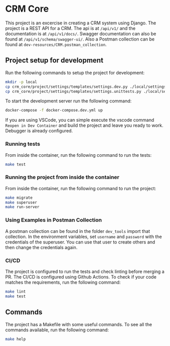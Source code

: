 # CRM Core
This project is an excercise in creating a CRM system using Django. The project is a REST API for a CRM. The api is at `/api/v1/` and the documentation is at `/api/v1/docs/`. Swagger documentation can also be found at `/api/v1/schema/swagger-ui/`. Also a Postman collection can be found at `dev-resources/CRM.postman_collection`.


## Project setup for development

Run the following commands to setup the project for development:

```bash
mkdir -p local
cp crm_core/project/settings/templates/settings.dev.py ./local/settings.dev.py
cp crm_core/project/settings/templates/settings.unittests.py ./local/settings.unittests.py


```

To start the development server run the following command:
```bash
docker-compose -f docker-compose.dev.yml up
```


If you are using VSCode, you can simple execute the vscode command `Reopen in Dev Container` and build the project and leave you ready to work. Debugger is already configured.


### Running tests
From inside the container, run the following command to run the tests:
```bash
make test
```

### Running the project from inside the container
From inside the container, run the following command to run the project:
```bash
make migrate
make superuser
make run-server
```

### Using Examples in Postman Collection
A postman collection can be found in the folder `dev_tools` import that collection. In the environment variables, set `username` and `password` with the credentials of the superuser. You can use that user to create others and then change the credentials again.

### CI/CD
The project is configured to run the tests and check linting before merging a PR. The CI/CD is configured using Github Actions.
To check if your code matches the requirements, run the following command:
```bash
make lint
make test
```

## Commands
The project has a Makefile with some useful commands. To see all the commands available, run the following command:
```bash
make help
```


